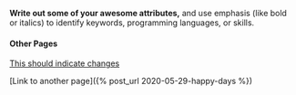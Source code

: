 __Write out some of your awesome attributes,__ and use emphasis (like bold or italics) to identify keywords, programming languages, or skills. 

#### Other Pages
[This should indicate changes](https://m.red.gs/about)

[Link to another page]({% post_url 2020-05-29-happy-days %})

